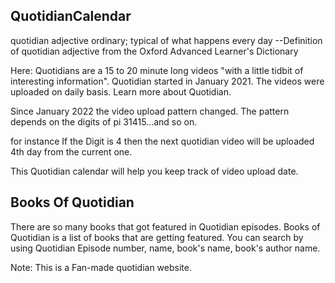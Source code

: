 ## QuotidianCalendar

quotidian
adjective
ordinary; typical of what happens every day
--Definition of quotidian adjective from the Oxford Advanced Learner's Dictionary

Here: Quotidians are a 15 to 20 minute long videos "with a little tidbit of interesting information". Quotidian started in January 2021. The videos were uploaded on daily basis. Learn more about Quotidian.

Since January 2022 the video upload pattern changed. The pattern depends on the digits of pi 31415...and so on.

for instance If the Digit is 4 then the next quotidian video will be uploaded 4th day from the current one.

This Quotidian calendar will help you keep track of video upload date.

## Books Of Quotidian

There are so many books that got featured in Quotidian episodes. Books of Quotidian is a list of books that are getting featured. You can search by using Quotidian Episode number, name, book's name, book's author name.

Note: This is a Fan-made quotidian website.
